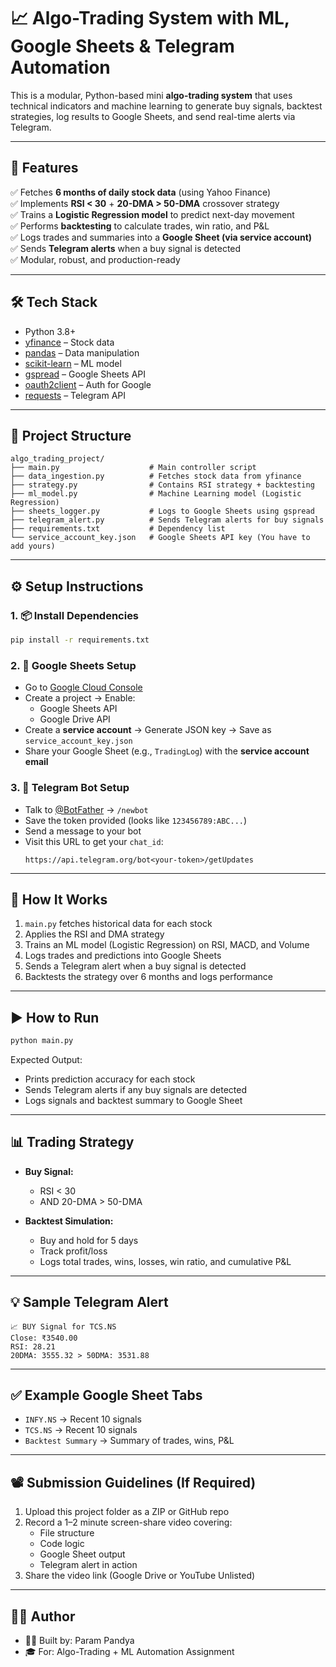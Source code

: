 
# 📈 Algo-Trading System with ML, Google Sheets & Telegram Automation

This is a modular, Python-based mini **algo-trading system** that uses technical indicators and machine learning to generate buy signals, backtest strategies, log results to Google Sheets, and send real-time alerts via Telegram.

---

## 🧠 Features

✅ Fetches **6 months of daily stock data** (using Yahoo Finance)  
✅ Implements **RSI < 30** + **20-DMA > 50-DMA** crossover strategy  
✅ Trains a **Logistic Regression model** to predict next-day movement  
✅ Performs **backtesting** to calculate trades, win ratio, and P&L  
✅ Logs trades and summaries into a **Google Sheet (via service account)**  
✅ Sends **Telegram alerts** when a buy signal is detected  
✅ Modular, robust, and production-ready

---

## 🛠️ Tech Stack

- Python 3.8+
- [yfinance](https://pypi.org/project/yfinance/) – Stock data
- [pandas](https://pandas.pydata.org/) – Data manipulation
- [scikit-learn](https://scikit-learn.org/) – ML model
- [gspread](https://docs.gspread.org/) – Google Sheets API
- [oauth2client](https://pypi.org/project/oauth2client/) – Auth for Google
- [requests](https://pypi.org/project/requests/) – Telegram API

---

## 📁 Project Structure

```
algo_trading_project/
├── main.py                    # Main controller script
├── data_ingestion.py          # Fetches stock data from yfinance
├── strategy.py                # Contains RSI strategy + backtesting
├── ml_model.py                # Machine Learning model (Logistic Regression)
├── sheets_logger.py           # Logs to Google Sheets using gspread
├── telegram_alert.py          # Sends Telegram alerts for buy signals
├── requirements.txt           # Dependency list
└── service_account_key.json   # Google Sheets API key (You have to add yours)
```

---

## ⚙️ Setup Instructions

### 1. 📦 Install Dependencies

```bash
pip install -r requirements.txt
```

### 2. 🔑 Google Sheets Setup

- Go to [Google Cloud Console](https://console.cloud.google.com/)
- Create a project → Enable:
  - Google Sheets API
  - Google Drive API
- Create a **service account** → Generate JSON key → Save as `service_account_key.json`
- Share your Google Sheet (e.g., `TradingLog`) with the **service account email**

### 3. 🤖 Telegram Bot Setup

- Talk to [@BotFather](https://t.me/botfather) → `/newbot`
- Save the token provided (looks like `123456789:ABC...`)
- Send a message to your bot
- Visit this URL to get your `chat_id`:
  ```
  https://api.telegram.org/bot<your-token>/getUpdates
  ```

---

## 🔄 How It Works

1. `main.py` fetches historical data for each stock
2. Applies the RSI and DMA strategy
3. Trains an ML model (Logistic Regression) on RSI, MACD, and Volume
4. Logs trades and predictions into Google Sheets
5. Sends a Telegram alert when a buy signal is detected
6. Backtests the strategy over 6 months and logs performance


---
## ▶️ How to Run

```bash
python main.py
```

Expected Output:
- Prints prediction accuracy for each stock
- Sends Telegram alerts if any buy signals are detected
- Logs signals and backtest summary to Google Sheet

---

## 📊 Trading Strategy

- **Buy Signal:**  
  - RSI < 30  
  - AND 20-DMA > 50-DMA

- **Backtest Simulation:**  
  - Buy and hold for 5 days  
  - Track profit/loss  
  - Logs total trades, wins, losses, win ratio, and cumulative P&L

---

## 💡 Sample Telegram Alert

```
📈 BUY Signal for TCS.NS
Close: ₹3540.00
RSI: 28.21
20DMA: 3555.32 > 50DMA: 3531.88
```

---

## ✅ Example Google Sheet Tabs

- `INFY.NS` → Recent 10 signals  
- `TCS.NS` → Recent 10 signals  
- `Backtest Summary` → Summary of trades, wins, P&L

---

## 📽️ Submission Guidelines (If Required)

1. Upload this project folder as a ZIP or GitHub repo
2. Record a 1–2 minute screen-share video covering:
   - File structure
   - Code logic
   - Google Sheet output
   - Telegram alert in action
3. Share the video link (Google Drive or YouTube Unlisted)

---

## 🙋‍♂️ Author

- 👨‍💻 Built by: Param Pandya
- 🎓 For: Algo-Trading + ML Automation Assignment
